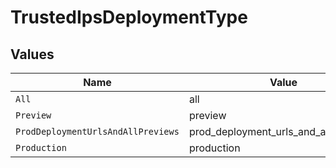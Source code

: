 # TrustedIpsDeploymentType


## Values

| Name                                  | Value                                 |
| ------------------------------------- | ------------------------------------- |
| `All`                                 | all                                   |
| `Preview`                             | preview                               |
| `ProdDeploymentUrlsAndAllPreviews`    | prod_deployment_urls_and_all_previews |
| `Production`                          | production                            |